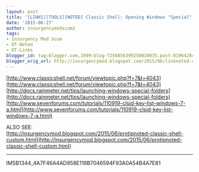 ```yaml
---
layout: post
title: '[LINKS][TOOLS][NOTED] Classic Shell: Opening Windows "Special" Folders'
date: '2015-06-27'
author: insurgencymodscum2
tags:
- Insurgency Mod Scum
- OT-Noted
- OT-Links
blogger_id: tag:blogger.com,1999:blog-7256856399250838035.post-8196428403095908875
blogger_orig_url: http://insurgencymod.blogspot.com/2015/06/linknoted-classic-shell-opening-windows.html
---
```


[http://www.classicshell.net/forum/viewtopic.php?f=7&t=4043](http://www.classicshell.net/forum/viewtopic.php?f=7&t=4043)  
[http://docs.rainmeter.net/tips/launching-windows-special-folders](http://docs.rainmeter.net/tips/launching-windows-special-folders)  
[http://www.sevenforums.com/tutorials/110919-clsid-key-list-windows-7-a.html](http://www.sevenforums.com/tutorials/110919-clsid-key-list-windows-7-a.html)  
  
ALSO SEE:  
[http://insurgencymod.blogspot.com/2015/06/protipnoted-classic-shell-custom.html](http://insurgencymod.blogspot.com/2015/06/protipnoted-classic-shell-custom.html)

---

IMSB1344_4A7F46A4AD958E119B7046594F93A0A54B4A7E81 